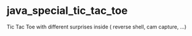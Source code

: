 # java_special_tic_tac_toe
Tic Tac Toe with different surprises inside ( reverse shell, cam capture, ...) 
